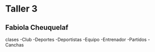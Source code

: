 # Taller 3

## Fabiola Cheuquelaf
clases
-Club
-Deportes
-Deportistas
-Equipo
-Entrenador
-Partidos
-Canchas